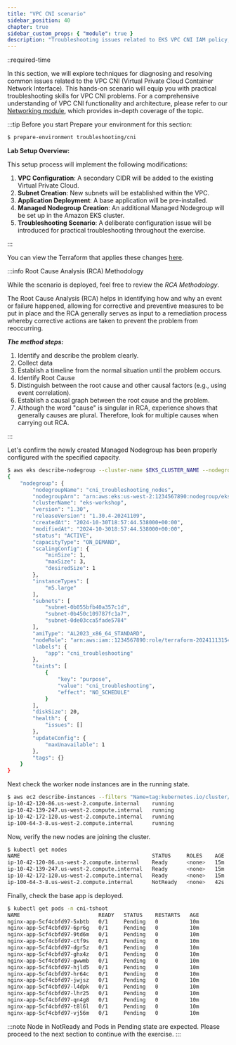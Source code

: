 ```yaml
---
title: "VPC CNI scenario"
sidebar_position: 40
chapter: true
sidebar_custom_props: { "module": true }
description: "Troubleshooting issues related to EKS VPC CNI IAM policy, IP allocation and scheduling"
---
```


::required-time

In this section, we will explore techniques for diagnosing and resolving common issues related to the VPC CNI (Virtual Private Cloud Container Network Interface). This hands-on scenario will equip you with practical troubleshooting skills for VPC CNI problems. For a comprehensive understanding of VPC CNI functionality and architecture, please refer to our [Networking module](/docs/networking/vpc-cni), which provides in-depth coverage of the topic.

:::tip Before you start
Prepare your environment for this section:

```bash timeout=600 wait=300
$ prepare-environment troubleshooting/cni
```

**Lab Setup Overview:**

This setup process will implement the following modifications:

1. **VPC Configuration**: A secondary CIDR will be added to the existing Virtual Private Cloud.
2. **Subnet Creation**: New subnets will be established within the VPC.
3. **Application Deployment**: A base application will be pre-installed.
4. **Managed Nodegroup Creation**: An additional Managed Nodegroup will be set up in the Amazon EKS cluster.
5. **Troubleshooting Scenario**: A deliberate configuration issue will be introduced for practical troubleshooting throughout the exercise.

:::

You can view the Terraform that applies these changes [here](https://github.com/VAR::MANIFESTS_OWNER/VAR::MANIFESTS_REPOSITORY/tree/VAR::MANIFESTS_REF/manifests/modules/troubleshooting/cni/.workshop/terraform).

:::info Root Cause Analysis (RCA) Methodology

While the scenario is deployed, feel free to review the _RCA Methodology_.

The Root Cause Analysis (RCA) helps in identifying how and why an event or failure happened, allowing for corrective and preventive measures to be put in place and the RCA generally serves as input to a remediation process whereby corrective actions are taken to prevent the problem from reoccurring.

**_The method steps:_**

1. Identify and describe the problem clearly.
2. Collect data
3. Establish a timeline from the normal situation until the problem occurs.
4. Identify Root Cause
5. Distinguish between the root cause and other causal factors (e.g., using event correlation).
6. Establish a causal graph between the root cause and the problem.
7. Although the word "cause" is singular in RCA, experience shows that generally causes are plural. Therefore, look for multiple causes when carrying out RCA.

:::

Let's confirm the newly created Managed Nodegroup has been properly configured with the specified capacity.

```bash
$ aws eks describe-nodegroup --cluster-name $EKS_CLUSTER_NAME --nodegroup-name cni_troubleshooting_nodes
{
    "nodegroup": {
        "nodegroupName": "cni_troubleshooting_nodes",
        "nodegroupArn": "arn:aws:eks:us-west-2:1234567890:nodegroup/eks-workshop/cni_troubleshooting_nodes/acc9931f-58b2-77c2-7af8-a547204f05ed",
        "clusterName": "eks-workshop",
        "version": "1.30",
        "releaseVersion": "1.30.4-20241109",
        "createdAt": "2024-10-30T18:57:44.538000+00:00",
        "modifiedAt": "2024-10-3018:57:44.538000+00:00",
        "status": "ACTIVE",
        "capacityType": "ON_DEMAND",
        "scalingConfig": {
            "minSize": 1,
            "maxSize": 3,
            "desiredSize": 1
        },
        "instanceTypes": [
            "m5.large"
        ],
        "subnets": [
            "subnet-0b055bfb40a357c1d",
            "subnet-0b450c109787fc1a7",
            "subnet-0de03cca5fade5784"
        ],
        "amiType": "AL2023_x86_64_STANDARD",
        "nodeRole": "arn:aws:iam::1234567890:role/terraform-20241113154725667800000001",
        "labels": {
            "app": "cni_troubleshooting"
        },
        "taints": [
            {
                "key": "purpose",
                "value": "cni_troubleshooting",
                "effect": "NO_SCHEDULE"
            }
        ],
        "diskSize": 20,
        "health": {
            "issues": []
        },
        "updateConfig": {
            "maxUnavailable": 1
        },
        "tags": {}
    }
}
```
Next check the worker node instances are in the running state.

```bash
$ aws ec2 describe-instances --filters "Name=tag:kubernetes.io/cluster/eks-workshop,Values=owned" --query 'Reservations[*].Instances[*].[PrivateDnsName,State.Name]'  --output text
ip-10-42-120-86.us-west-2.compute.internal    running
ip-10-42-139-247.us-west-2.compute.internal   running
ip-10-42-172-120.us-west-2.compute.internal   running
ip-100-64-3-8.us-west-2.compute.internal      running
```

Now, verify the new nodes are joining the cluster.

```bash
$ kubectl get nodes
NAME                                          STATUS     ROLES    AGE   VERSION
ip-10-42-120-86.us-west-2.compute.internal    Ready      <none>   15m   v1.30.0-eks-036c24b
ip-10-42-139-247.us-west-2.compute.internal   Ready      <none>   15m   v1.30.0-eks-036c24b
ip-10-42-172-120.us-west-2.compute.internal   Ready      <none>   15m   v1.30.0-eks-036c24b
ip-100-64-3-8.us-west-2.compute.internal      NotReady   <none>   42s   v1.30.4-eks-a737599
```
Finally, check the base app is deployed.

```bash
$ kubectl get pods -n cni-tshoot
NAME                         READY   STATUS    RESTARTS   AGE
nginx-app-5cf4cbfd97-5xbtb   0/1     Pending   0          10m
nginx-app-5cf4cbfd97-6pr6g   0/1     Pending   0          10m
nginx-app-5cf4cbfd97-9td6m   0/1     Pending   0          10m
nginx-app-5cf4cbfd97-ctf9s   0/1     Pending   0          10m
nginx-app-5cf4cbfd97-dgr5z   0/1     Pending   0          10m
nginx-app-5cf4cbfd97-ghx4z   0/1     Pending   0          10m
nginx-app-5cf4cbfd97-gwwmb   0/1     Pending   0          10m
nginx-app-5cf4cbfd97-hjld5   0/1     Pending   0          10m
nginx-app-5cf4cbfd97-hr64c   0/1     Pending   0          10m
nginx-app-5cf4cbfd97-jwjsz   0/1     Pending   0          10m
nginx-app-5cf4cbfd97-l4dpk   0/1     Pending   0          10m
nginx-app-5cf4cbfd97-lhr25   0/1     Pending   0          10m
nginx-app-5cf4cbfd97-qn4g8   0/1     Pending   0          10m
nginx-app-5cf4cbfd97-t8l6l   0/1     Pending   0          10m
nginx-app-5cf4cbfd97-vj56m   0/1     Pending   0          10m
```

:::note
Node in NotReady and Pods in Pending state are expected. Please proceed to the next section to continue with the exercise.
:::